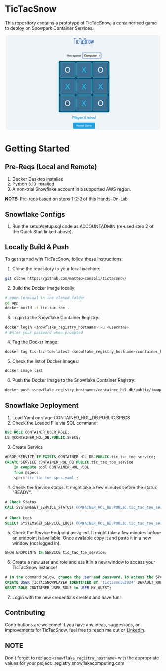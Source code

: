 # TicTacSnow

This repository contains a prototype of TicTacSnow, a containerised game to deploy on Snowpark Container Services.
<p align="center">
    <img src="https://github.com/matteo-consoli/tictacsnow/blob/main/setup/screenshot.png?raw=true" alt="TicTacSnow Screenshot" width="500">
</p>


# Getting Started

## Pre-Reqs (Local and Remote)
1. Docker Desktop installed
2. Python 3.10 installed
3. A non-trial Snowflake account in a supported AWS region.

**NOTE:** Pre-reqs based on steps 1-2-3 of this [Hands-On-Lab](https://quickstarts.snowflake.com/guide/intro_to_snowpark_container_services/index.html#0)


## Snowflake Configs
1. Run the setup/setup.sql code as ACCOUNTADMIN (re-used step 2 of the Quick Start linked above).

## Locally Build & Push

To get started with TicTacSnow, follow these instructions:

1. Clone the repository to your local machine:

```bash
git clone https://github.com/matteo-consoli/tictacsnow/
```

2. Build the Docker image locally:

```bash
# open terminal in the cloned folder
cd app
docker build -t tic-tac-toe .
```

3. Login to the Snowflake Container Registry:

```bash
docker login <snowflake_registry_hostname> -u <username>
# Enter your password when prompted
```

4. Tag the Docker image:

```bash
docker tag tic-tac-toe:latest <snowflake_registry_hostname>/container_hol_db/public/image_repo/tic-tac-toe:dev
```

5. Check the list of Docker images:

```bash
docker image list
```

6. Push the Docker image to the Snowflake Container Registry:

```bash
docker push <snowflake_registry_hostname>/container_hol_db/public/image_repo/tic-tac-toe:dev
```

## Snowflake Deployment 

1. Load Yaml on stage CONTAINER_HOL_DB.PUBLIC.SPECS 
2. Check the Loaded File via SQL command: 
```sql
USE ROLE CONTAINER_USER_ROLE;
LS @CONTAINER_HOL_DB.PUBLIC.SPECS;
```
3. Create Service
```sql
#DROP SERVICE IF EXISTS CONTAINER_HOL_DB.PUBLIC.tic_tac_toe_service;
CREATE SERVICE CONTAINER_HOL_DB.PUBLIC.tic_tac_toe_service
    in compute pool CONTAINER_HOL_POOL
    from @specs
    spec='tic-tac-toe-spcs.yaml';
```
4. Check the Service status. It might take a few minutes before the status "READY".
```sql
# Check Status
CALL SYSTEM$GET_SERVICE_STATUS('CONTAINER_HOL_DB.PUBLIC.tic_tac_toe_service');

# Check Logs
SELECT SYSTEM$GET_SERVICE_LOGS('CONTAINER_HOL_DB.PUBLIC.tic_tac_toe_service', 0, 'tic-tac-toe', 50);
```
5. Check the Service Endpoint assigned. It might take a few minutes before an endpoint is available. Once available copy it and paste it in a new window (not logged in).
```sql
SHOW ENDPOINTS IN SERVICE tic_tac_toe_service;
```
6. Create a new user and role and use it in a new window to access your TicTacSnow instance! 
```sql
# In the command below, change the user and password. To access the SPCS service after the login, the user must have as DEFAULT_ROLE CONTAINER_USER_ROLE
CREATE USER TICTACSNOWPLAYER IDENTIFIED BY 'tictacsnow2024' DEFAULT_ROLE = 'CONTAINER_USER_ROLE';
GRANT ROLE CONTAINER_USER_ROLE to USER MY_GUEST;
```
7. Login with the new credentials created and have fun!
   

## Contributing

Contributions are welcome! If you have any ideas, suggestions, or improvements for TicTacSnow, feel free to reach me out on [Linkedin](https://www.linkedin.com/in/matteo-consoli/).

## NOTE

Don't forget to replace `<snowflake_registry_hostname>` with the appropriate values for your project: <org-account>.registry.snowflakecomputing.com
